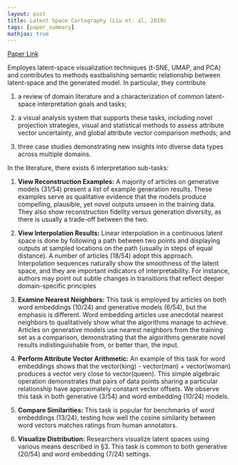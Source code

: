 ```yaml
---
layout: post
title: Latent Space Cartography (Liu et. al, 2019)
tags: [paper_summary]
mathjax: true
---
```


[Paper Link](https://idl.cs.washington.edu/files/2019-LatentSpaceCartography-EuroVis.pdf)

Employes latent-space visualization techniques (t-SNE, UMAP, and PCA) and contributes to methods eastbalishing semantic relationship between latent-space and the generated model. In particular, they contribute 
1. a review of domain literature and a characterization of common latent-space interpretation goals and tasks; 

2. a visual analysis system that supports these tasks, including novel projection strategies, visual and statistical methods to assess attribute vector uncertainty, and global attribute vector comparison methods; and 

3. three case studies demonstrating new insights into diverse data types across multiple domains.

In the literature, there exists 6 interpretation sub-tasks:

1. **View Reconstruction Examples:** A majority of articles on generative models (31/54) present a list of example generation results. These examples serve as qualitative evidence that the models produce compelling, plausible, yet novel outputs unseen in the training data. They also show reconstruction fidelity versus generation diversity, as there is usually a trade-off between the two.

2. **View Interpolation Results:** Linear interpolation in a continuous latent space is done by following a path between two points and displaying outputs at sampled locations on the path (usually in steps of equal distance). A number of articles (18/54) adopt this approach. Interpolation sequences naturally show the smoothness of the latent space, and they are important indicators of interpretability. For instance, authors may point out subtle changes in transitions that reflect deeper domain-specific principles

3. **Examine Nearest Neighbors:** This task is employed by articles on both word embeddings (10/24) and generative models (6/54), but the emphasis is different. Word embedding articles use
anecdotal nearest neighbors to qualitatively show what the algorithms manage to achieve. Articles on generative models use nearest neighbors from the training set as a comparison, demonstrating
that the algorithms generate novel results indistinguishable from, or better than, the input.

4. **Perform Attribute Vector Arithmetic:** An example of this task for word embeddings shows that the vector(king) - vector(man) + vector(woman) produces a vector very close to vector(queen).
This simple algebraic operation demonstrates that pairs of data points sharing a particular relationship have approximately constant vector offsets. We observe this task in both generative (3/54)
and word embedding (10/24) models.

5. **Compare Similarities:** This task is popular for benchmarks
of word embeddings (13/24), testing how well the cosine similarity
between word vectors matches ratings from human annotators.

6. **Visualize Distribution:** Researchers visualize latent spaces
using various means described in §3. This task is common to both
generative (20/54) and word embedding (7/24) settings.

